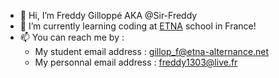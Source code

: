 - 👋 Hi, I’m Freddy Gilloppé AKA @Sir-Freddy
- 🌱 I’m currently learning coding at [ETNA](https://etna.io/) school in France!
- 📫 You can reach me by :
   * My student email address : gillop_f@etna-alternance.net
   * My personnal email address : freddy1303@live.fr

